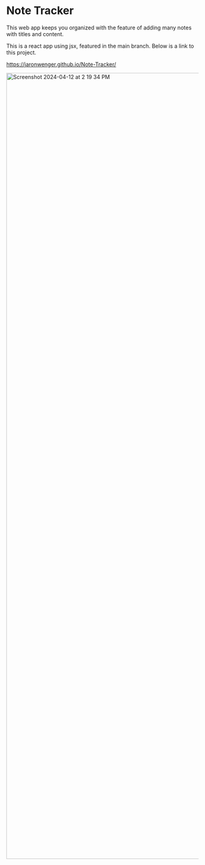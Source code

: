 # Note Tracker

This web app keeps you organized with the feature of adding many notes with titles and content.

This is a react app using jsx, featured in the main branch.  Below is a link to this project.

https://jaronwenger.github.io/Note-Tracker/

<img width="2056" alt="Screenshot 2024-04-12 at 2 19 34 PM" src="https://github.com/JaronWenger/Note-Tracker/assets/147181586/3a3c9906-e27c-4142-97db-1afc795dc71b">